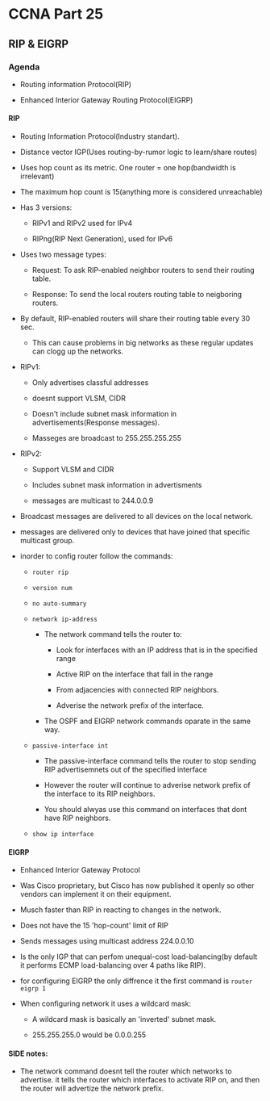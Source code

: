 # CCNA Part 25

## RIP & EIGRP

### Agenda

* Routing information Protocol(RIP)

* Enhanced Interior Gateway Routing Protocol(EIGRP)

#### RIP

* Routing Information Protocol(Industry standart).

* Distance vector IGP(Uses routing-by-rumor logic to learn/share routes)

* Uses hop count as its metric. One router = one hop(bandwidth is irrelevant)

* The maximum hop count is 15(anything more is considered unreachable)

* Has 3 versions:

    * RIPv1 and RIPv2 used for IPv4

    * RIPng(RIP Next Generation), used for IPv6

* Uses two message types:

    * Request: To ask RIP-enabled neighbor routers to send their routing table.

    * Response: To send the local routers routing table to neigboring routers.

* By default, RIP-enabled routers will share their routing table every 30 sec.

    * This can cause problems in big networks as these regular updates can clogg up the networks.

* RIPv1:

    * Only advertises classful addresses

    * doesnt support VLSM, CIDR

    * Doesn't include subnet mask information in advertisements(Response messages).

    * Masseges are broadcast to 255.255.255.255

* RIPv2:

    * Support VLSM and CIDR

    * Includes subnet mask information in advertisments

    * messages are multicast to 244.0.0.9

* Broadcast messages are delivered to all devices on the local network.

* messages are delivered only to devices that have joined that specific multicast group.

* inorder to config router follow the commands:

    * `router rip`

    * `version num`

    * `no auto-summary`

    * `network ip-address`

        * The network command tells the router to:

            * Look for interfaces with an IP address that is in the specified range

            * Active RIP on the interface that fall in the range

            * From adjacencies with connected RIP neighbors.

            * Adverise the network prefix of the interface.

        * The OSPF and EIGRP network commands oparate in the same way.
    
    * `passive-interface int`

        * The passive-interface command tells the router to stop sending RIP advertisemnets out of the specified interface

        * However the router will continue to adverise network prefix of the interface to its RIP neighbors.

        * You should alwyas use this command on interfaces that dont have RIP neighbors.

    * `show ip interface`

#### EIGRP

* Enhanced Interior Gateway Protocol

* Was Cisco proprietary, but Cisco has now published it openly so other vendors can implement it on their equipment.

* Musch faster than RIP in reacting to changes in the network.

* Does not have the 15 'hop-count' limit of RIP

* Sends messages using multicast address 224.0.0.10

* Is the only IGP that can perfom unequal-cost load-balancing(by default it performs ECMP load-balancing over 4 paths like RIP).

* for configuring EIGRP the only diffrence it the first command is `router eigrp 1`

* When configuring network it uses a wildcard mask:

    * A wildcard mask is basically an 'inverted' subnet mask.

    * 255.255.255.0 would be 0.0.0.255

#### SIDE notes:

* The network command doesnt tell the router which networks to advertise. it tells the router which interfaces to activate RIP on, and then the router will advertize the network prefix.
